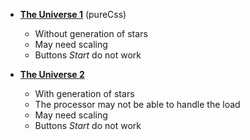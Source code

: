 * [**The Universe 1**](https://valentinepetrov.github.io/Universe/) (pureCss)
  * Without generation of stars
  * May need scaling
  * Buttons *Start* do not work
  
* [**The Universe 2**](https://valentinepetrov.github.io/Universe/index2.html)
  * With generation of stars
  * The processor may not be able to handle the load
  * May need scaling
  * Buttons *Start* do not work

